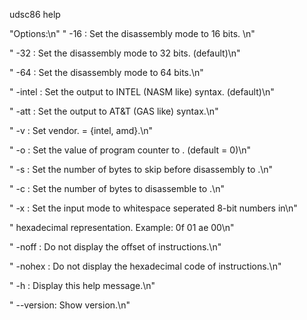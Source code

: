   udsc86 help
  
  "Options:\n"
  "    -16      : Set the disassembly mode to 16 bits. \n"
  
  "    -32      : Set the disassembly mode to 32 bits. (default)\n"
  
  "    -64      : Set the disassembly mode to 64 bits.\n"
  
  "    -intel   : Set the output to INTEL (NASM like) syntax. (default)\n"
  
  "    -att     : Set the output to AT&T (GAS like) syntax.\n"
  
  "    -v <v>   : Set vendor. <v> = {intel, amd}.\n"
  
  "    -o <pc>  : Set the value of program counter to <pc>. (default = 0)\n"
  
  "    -s <n>   : Set the number of bytes to skip before disassembly to <n>.\n"
  
  "    -c <n>   : Set the number of bytes to disassemble to <n>.\n"
  
  "    -x       : Set the input mode to whitespace seperated 8-bit numbers in\n"
  
  "               hexadecimal representation. Example: 0f 01 ae 00\n"
  
  "    -noff    : Do not display the offset of instructions.\n"
  
  "    -nohex   : Do not display the hexadecimal code of instructions.\n"
  
  "    -h       : Display this help message.\n"
  
  "    --version: Show version.\n"
  
 